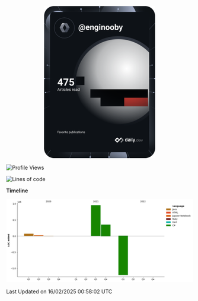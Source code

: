 <p align="center">
<a href="https://app.daily.dev/enginooby"><img src="devcard.svg" width="300" alt="enginooby's Dev Card"/></a>
</p>

<!--START_SECTION:waka-->
![Profile Views](http://img.shields.io/badge/Profile%20Views-0-blue)

![Lines of code](https://img.shields.io/badge/From%20Hello%20World%20I%27ve%20Written-1.4%20million%20lines%20of%20code-blue)

**Timeline**

![Lines of Code chart](https://raw.githubusercontent.com/enginooby/enginooby/main/assets/bar_graph.png)


 Last Updated on 16/02/2025 00:58:02 UTC
<!--END_SECTION:waka-->
